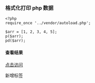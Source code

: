 ### 格式化打印 php 数据

```
<?php
require_once '../vendor/autoload.php';

$arr = [1, 2, 3, 4, 5];
p($arr);
pd($arr);
```

#### 查看结果

[点击访问](https://rango965.github.io/predump/)

新增标签
